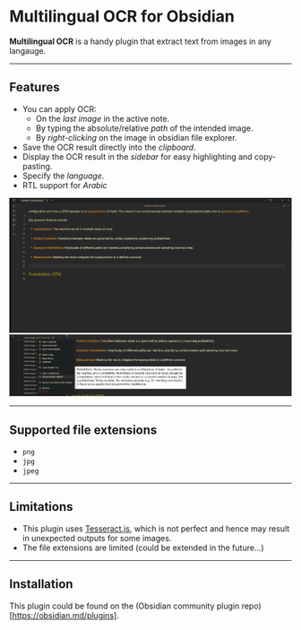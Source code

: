 # Multilingual OCR for Obsidian

**Multilingual OCR** is a handy plugin that extract text from images in any langauge.

---

## Features

-   You can apply OCR:
    -   On the _last image_ in the active note.
    -   By typing the absolute/relative _path_ of the intended image.
    -   By _right-clicking_ on the image in obsidian file explorer.
-   Save the OCR result directly into the _clipboard_.
-   Display the OCR result in the _sidebar_ for easy highlighting and copy-pasting.
-   Specify the _language_.
-   RTL support for _Arabic_

![demo](images/demo.gif)
![file explorer demo](images/fileExplorerDemo.png)

---

## Supported file extensions

-   `png`
-   `jpg`
-   `jpeg`

---

## Limitations

-   This plugin uses [Tesseract.js](https://tesseract.projectnaptha.com/), which is not perfect and hence may result in unexpected outputs for some images.
-   The file extensions are limited (could be extended in the future...)

---

## Installation

This plugin could be found on the (Obsidian community plugin repo)[https://obsidian.md/plugins].

